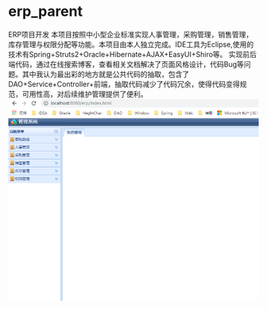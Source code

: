 # erp_parent
ERP项目开发
本项目按照中小型企业标准实现人事管理，采购管理，销售管理，库存管理与权限分配等功能。本项目由本人独立完成。IDE工具为Eclipse,使用的技术有Spring+Struts2+Oracle+Hibernate+AJAX+EasyUI+Shiro等。 
      实现前后端代码，通过在线搜索博客，查看相关文档解决了页面风格设计，代码Bug等问题。其中我认为最出彩的地方就是公共代码的抽取，包含了DAO+Service+Controller+前端，抽取代码减少了代码冗余，使得代码变得规范，可用性高，对后续维护管理提供了便利。
![ERP主界面](https://github.com/1554087106/erp_parent/blob/master/%E4%B8%BB%E7%95%8C%E9%9D%A2.PNG)
